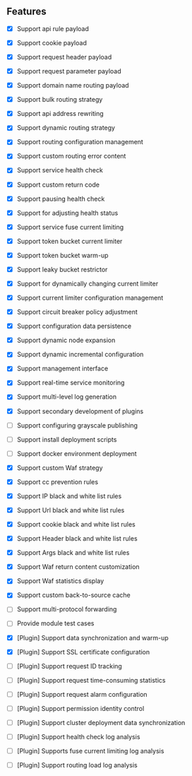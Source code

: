 ## Features

- [x] Support api rule payload

- [x] Support cookie payload

- [x] Support request header payload

- [x] Support request parameter payload

- [x] Support domain name routing payload

- [x] Support bulk routing strategy

- [x] Support api address rewriting

- [x] Support dynamic routing strategy

- [x] Support routing configuration management

- [x] Support custom routing error content


- [x] Support service health check

- [x] Support custom return code

- [x] Support pausing health check

- [x] Support for adjusting health status


- [x] Support service fuse current limiting

- [x] Support token bucket current limiter

- [x] Support token bucket warm-up

- [x] Support leaky bucket restrictor

- [x] Support for dynamically changing current limiter

- [x] Support current limiter configuration management

- [x] Support circuit breaker policy adjustment


- [x] Support configuration data persistence

- [x] Support dynamic node expansion

- [x] Support dynamic incremental configuration

- [x] Support management interface

- [x] Support real-time service monitoring

- [x] Support multi-level log generation

- [x] Support secondary development of plugins

- [ ] Support configuring grayscale publishing

- [ ] Support install deployment scripts

- [ ] Support docker environment deployment


- [x] Support custom Waf strategy

- [x] Support cc prevention rules

- [x] Support IP black and white list rules

- [x] Support Url black and white list rules

- [x] Support cookie black and white list rules

- [x] Support Header black and white list rules

- [x] Support Args black and white list rules

- [x] Support Waf return content customization

- [x] Support Waf statistics display


- [x] Support custom back-to-source cache


- [ ] Support multi-protocol forwarding

- [ ] Provide module test cases


- [x] [Plugin] Support data synchronization and warm-up

- [x] [Plugin] Support SSL certificate configuration

- [ ] [Plugin] Support request ID tracking

- [ ] [Plugin] Support request time-consuming statistics

- [ ] [Plugin] Support request alarm configuration

- [ ] [Plugin] Support permission identity control

- [ ] [Plugin] Support cluster deployment data synchronization

- [ ] [Plugin] Support health check log analysis

- [ ] [Plugin] Supports fuse current limiting log analysis

- [ ] [Plugin] Support routing load log analysis